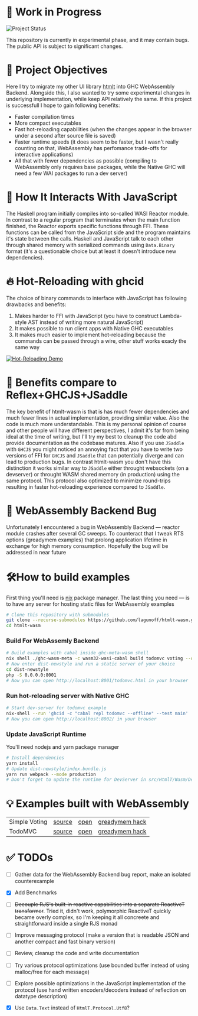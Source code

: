 # 🚧 Work in Progress
![Project Status](https://img.shields.io/badge/status-Work%20in%20Progress-yellow)

This repository is currently in experimental phase, and it may contain bugs. The public API is subject to significant changes.

# 🎯 Project Objectives

Here I try to migrate my other UI library [htmlt](https://github.com/lagunoff/htmlt) into GHC WebAssembly Backend. Alongside this, I also wanted to try some experimental changes in underlying implementation, while keep API relatively the same. If this project is successfull I hope to gain following benefits:
  - Faster compilation times
  - More compact executables
  - Fast hot-reloading capabilities (when the changes appear in the browser under a second after source file is saved)
  - Faster runtime speeds (it does seem to be faster, but I wasn't really counting on that, WebAssembly has perfomance trade-offs for interactive applications)
  - All that with fewer dependencies as possible (compiling to WebAssembly only requires base packages, while the Native GHC will need a few WAI packages to run a dev server)

# 🔄 How It Interacts With JavaScript

The Haskell program initially compiles into so-called WASI Reactor module. In contrast to a regular program that terminates when the main function finished, the Reactor exports specific functions through FFI. These functions can be called from the JavaScript side and the program maintains it's state between the calls. Haskell and JavaScript talk to each other through shared memory with serialized commands using `Data.Binary` format (it's a questionable choice but at least it doesn't introduce new dependencies). 

# 🔥 Hot-Reloading with ghcid

The choice of binary commands to interface with JavaScript has following drawbacks and benefits:
1) Makes harder to FFI with JavaScript (you have to construct Lambda-style AST instead of writing more natural JavaScript)
2) It makes possible to run client apps with Native GHC executables 
3) It makes much easier to implement hot-reloading because the commands can be passed through a wire, other stuff works exacly the same way

[![Hot-Reloading Demo](https://lagunoff.github.io/htmlt-wasm/screen-recorder-thu-oct-19-2023-15-37-20.jpg)](https://lagunoff.github.io/htmlt-wasm/screen-recorder-thu-oct-19-2023-15-37-20.webm "Hot-Reloading Demo")

# 🌟 Benefits compare to Reflex+GHCJS+JSaddle

The key benefit of htmlt-wasm is that is has much fewer dependencies and much fewer lines in actual implementation, providing similar value. Also the code is much more understandable. This is my personal opinion of course and other people will have different perspectives, I admit it's far from being ideal at the time of writing, but I'll try my best to cleanup the code abd provide documentation as the codebase matures. Also if you use `JSaddle` with `GHCJS` you might noticed an annoying fact that you have to write two versions of FFI for `GHCJS` and `JSaddle` that can potentially diverge and can lead to production bugs. In contrast htmlt-wasm you don't have this distinction it works similar way to `JSaddle` either throught websockets (on a devserver) or throught WASM shared memory (in production) using the same protocol. This protocol also optimized to minimize round-trips resulting in faster hot-reloading experience compared to `JSaddle`.


# 🐞 WebAssembly Backend Bug

Unfortunately I encountered a bug in WebAssembly Backend — reactor module crashes after several GC sweeps. To counteract that I tweak RTS options (greadymem examples) that prolong application lifetime in exchange for high memory consumption. Hopefully the bug will be addressed in near future

# 🛠️How to build examples

First thing you'll need is [nix](https://nixos.org/download.html) package manager. The last thing you need — is to have any server for hosting static files for WebAssembly examples

```sh
# Clone this repository with submodules
git clone --recurse-submodules https://github.com/lagunoff/htmlt-wasm.git
cd htmlt-wasm
```
### Build For WebAssemly Backend
```sh
# Build examples with cabal inside ghc-meta-wasm shell
nix shell ./ghc-wasm-meta -c wasm32-wasi-cabal build todomvc voting --offline 
# Now enter dist-newstyle and run a static server of your choice
cd dist-newstyle
php -S 0.0.0.0:8001
# Now you can open http://localhost:8001/todomvc.html in your browser
```
### Run hot-reloading server with Native GHC
```sh
# Start dev-server for todomvc example
nix-shell --run 'ghcid -c "cabal repl todomvc --offline" --test main'
# Now you can open http://localhost:8002/ in your browser
```
### Update JavaScript Runtime
You'll need nodejs and yarn package manager
```sh
# Install dependencies
yarn install
# Update dist-newstyle/index.bundle.js
yarn run webpack --mode production
# Don't forget to update the runtime for DevServer in src/HtmlT/Wasm/DevServer.hs
```

# 💡 Examples built with WebAssembly

<table>
  <tbody>
    <tr>
      <td>Simple Voting</td>
      <td><a href=./examples/voting/ target=_blank>source</a></td>
      <td>
        <a href=https://lagunoff.github.io/htmlt-wasm/examples/voting.html target=_blank>open</a>
      </td>
      <td>
        <a href=https://lagunoff.github.io/htmlt-wasm/examples/voting-greedymem.html target=_blank>greadymem hack</a>
      </td>
    </tr>
    <tr>
      <td>TodoMVC</td>
      <td><a href=./examples/todomvc/ target=_blank>source</a></td>
      <td>
        <a href=https://lagunoff.github.io/htmlt-wasm/examples/todomvc.html target=_blank>open</a>
      </td>
      <td>
        <a href=https://lagunoff.github.io/htmlt-wasm/examples/todomvc-greedymem.html target=_blank>greadymem hack</a>
      </td>
    </tr>
  </tbody>
</table>

# ✅ TODOs

 - [ ] Gather data for the WebAssembly Backend bug report, make an isolated counterexample
 - [x] Add Benchmarks
 - [ ] <s>Decouple RJS's built-in reactive capabilities into a separate ReactiveT transformer</s>. Tried it, didn't work, polymorphic ReactiveT quickly became overly complex, so I'm keeping it all concreete and straightforward inside a single RJS monad
 - [ ] Improve messaging protocol (make a version that is readable JSON and another compact and fast binary version)
 - [ ] Review, cleanup the code and write documentation
 - [ ] Try various protocol optimizations (use bounded buffer instead of using malloc/free for each message)
 - [ ] Explore possible optimizations in the JavaScript implementation of the protocol (use hand written encoders/decoders instead of reflection on datatype description)
 - [x] Use `Data.Text` instead of `HtmlT.Protocol.Utf8`?


